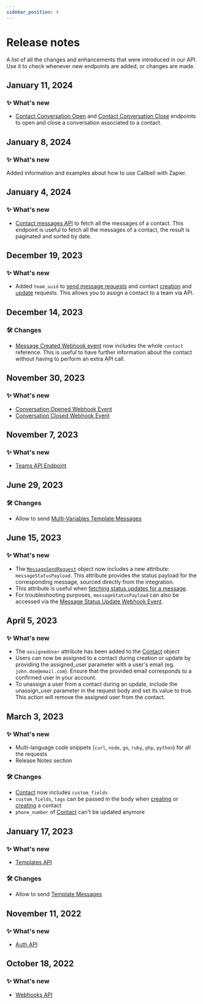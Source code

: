 ```yaml
---
sidebar_position: 4
---
```


# Release notes

A list of all the changes and enhancements that were introduced in our API. Use it to check whenever new endpoints are added, or changes are made.

## January 11, 2024

### ✨ What's new

- [Contact Conversation Open](/api/reference/contacts_api/post_contact_conversation_open) and [Contact Conversation Close](/api/reference/contacts_api/post_contact_conversation_close) endpoints to open and close a conversation associated to a contact.

## January 8, 2024

### ✨ What's new

Added information and examples about how to use Callbell with Zapier.

## January 4, 2024

### ✨ What's new

- [Contact messages API](/api/reference/contacts_api/get_contact_messages) to fetch all the messages of a contact. This endpoint is useful to fetch all the messages of a contact, the result is paginated and sorted by date.

## December 19, 2023

### ✨ What's new

- Added `team_uuid` to [send message requests](/api/reference/messages_api/post_send_messages) and contact [creation](/api/reference/contacts_api/post_contacts) and [update](/api/reference/contacts_api/patch_contacts) requests. This allows you to assign a contact to a team via API.

## December 14, 2023

### 🛠️ Changes

- [Message Created Webhook event](/api/reference/webhooks/message_events/message_created) now includes the whole `contact` reference. This is useful to have further information about the contact without having to perform an extra API call.

## November 30, 2023

### ✨ What's new

- [Conversation Opened Webhook Event](/api/reference/webhooks/conversation_events/conversation_opened)
- [Conversation Closed Webhook Event](/api/reference/webhooks/conversation_events/conversation_closed)

## November 7, 2023

### ✨ What's new

- [Teams API Endpoint](/api/reference/teams_api/introduction)

## June 29, 2023

### 🛠️ Changes

- Allow to send [Multi-Variables Template Messages](/api/reference/messages_api/post_send_messages#send-multi-variables-template-messages)

## June 15, 2023

### ✨ What's new

- The [`MessageSendRequest`](/api/reference/object_types/message_send_request) object now includes a new attribute: `messageStatusPayload`. This attribute provides the status payload for the corresponding message, sourced directly from the integration.
- This attribute is useful when [fetching status updates for a message](/api/reference/messages_api/get_message_status).
- For troubleshooting purposes, `messageStatusPayload` can also be accessed via the [Message Status Update Webhook Event](/api/reference/webhooks/message_events/message_status_updated).

## April 5, 2023

### ✨ What's new

- The `assignedUser` attribute has been added to the [Contact](/api/reference/object_types/contact) object
- Users can now be assigned to a contact during creation or update by providing the assigned_user parameter with a user's email (eg. `john.doe@email.com`). Ensure that the provided email corresponds to a confirmed user in your account.
- To unassign a user from a contact during an update, include the unassign_user parameter in the request body and set its value to true. This action will remove the assigned user from the contact.

## March 3, 2023

### ✨ What's new

- Multi-language code snippets (`curl`, `node`, `go`, `ruby`, `php`, `python`) for all the requests
- Release Notes section

### 🛠️ Changes

- [Contact](/api/reference/object_types/contact) now includes `custom_fields`
- `custom_fields`, `tags` can be passed in the body when [creating](/api/reference/contacts_api/post_contacts) or [creating](/api/reference/contacts_api/post_contacts) a contact
- `phone_number` of [Contact](/api/reference/object_types/contact) can't be updated anymore

## January 17, 2023

### ✨ What's new

- [Templates API](/api/reference/template_messages_api/introduction)

### 🛠️ Changes

- Allow to send [Template Messages](/api/reference/messages_api/post_send_messages#send-template-messages)

## November 11, 2022

### ✨ What's new

- [Auth API](/api/reference/auth_api/introduction)

## October 18, 2022

### ✨ What's new

- [Webhooks API](/api/reference/webhooks_api/introduction)
